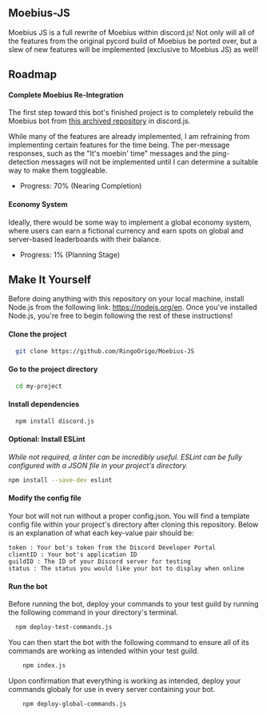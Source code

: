 ## Moebius-JS
Moebius JS is a full rewrite of Moebius within discord.js! Not only will all of the features from the original pycord build of Moebius be ported over, but a slew of new features will be implemented (exclusive to Moebius JS) as well!
## Roadmap

#### Complete Moebius Re-Integration
The first step toward this bot's finished project is to completely rebuild the Moebius bot from [this archived repository](https://github.com/RingoOrigo/moebius-bot) in discord.js.

While many of the features are already implemented, I am refraining from implementing certain features for the time being. The per-message responses, such as the "It's moebin' time" messages and the ping-detection messages will not be implemented until I can determine a suitable way to make them toggleable.

* Progress: 70% (Nearing Completion)

#### Economy System
Ideally, there would be some way to implement a global economy system, where users can earn a fictional currency and earn spots on global and server-based leaderboards with their balance. 

* Progress: 1% (Planning Stage)
## Make It Yourself

Before doing anything with this repository on your local machine, install Node.js from the following link: https://nodejs.org/en. Once you've installed Node.js, you're free to begin following the rest of these instructions!

#### Clone the project
```bash
  git clone https://github.com/RingoOrigo/Moebius-JS
```

#### Go to the project directory
```bash
  cd my-project
```

#### Install dependencies
```bash
  npm install discord.js
```

#### Optional: Install ESLint
*While not required, a linter can be incredibly useful. ESLint can be fully configured with a JSON file in your project's directory.*

```bash
npm install --save-dev eslint
```

#### Modify the config file
Your bot will not run without a proper config.json. You will find a template config file within your project's directory after cloning this repository. Below is an explanation of what each key-value pair should be:

```
token : Your bot's token from the Discord Developer Portal
clientID : Your bot's application ID
guildID : The ID of your Discord server for testing
status : The status you would like your bot to display when online
```

#### Run the bot
Before running the bot, deploy your commands to your test guild by running the following command in your directory's terminal.

```bash
  npm deploy-test-commands.js
```

You can then start the bot with the following command to ensure all of its commands are working as intended within your test guild.
```bash
    npm index.js
```

Upon confirmation that everything is working as intended, deploy your commands globaly for use in every server containing your bot.
```bash
    npm deploy-global-commands.js
```

